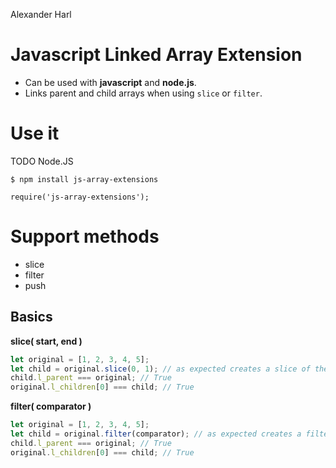 Alexander Harl

# Javascript Linked Array Extension

* Can be used with **javascript** and **node.js**.
* Links parent and child arrays when using `slice` or `filter`.

# Use it

TODO
Node.JS

```
$ npm install js-array-extensions

require('js-array-extensions');
```

# Support methods

* slice
* filter
* push

## **Basics**

**slice( start, end )**

```js
let original = [1, 2, 3, 4, 5];
let child = original.slice(0, 1); // as expected creates a slice of the original array
child.l_parent === original; // True
original.l_children[0] === child; // True
```

**filter( comparator )**

```js
let original = [1, 2, 3, 4, 5];
let child = original.filter(comparator); // as expected creates a filtered subset of the original array
child.l_parent === original; // True
original.l_children[0] === child; // True
```
